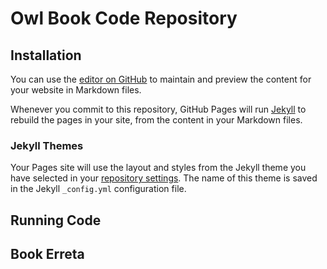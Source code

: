 # Owl Book Code Repository

## Installation

You can use the [editor on GitHub](https://github.com/owlbarn/springer-book-code/edit/gh-pages/index.md) to maintain and preview the content for your website in Markdown files.

Whenever you commit to this repository, GitHub Pages will run [Jekyll](https://jekyllrb.com/) to rebuild the pages in your site, from the content in your Markdown files.

### Jekyll Themes

Your Pages site will use the layout and styles from the Jekyll theme you have selected in your [repository settings](https://github.com/owlbarn/springer-book-code/settings/pages). The name of this theme is saved in the Jekyll `_config.yml` configuration file.

## Running Code 

## Book Erreta 
